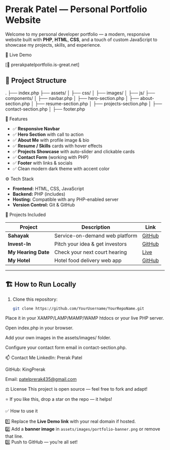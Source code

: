 # Prerak Patel — Personal Portfolio Website

Welcome to my personal developer portfolio — a modern, responsive website built with **PHP**, **HTML**, **CSS**, and a touch of custom JavaScript to showcase my projects, skills, and experience.

📌 Live Demo

[🔗 prerakpatelportfolio.is-great.net]


## 📁 Project Structure

.
├── index.php
├── assets/
│ ├── css/
│ ├── images/
│ ├── js/
├── components/
│ ├── navbar.php
│ ├── hero-section.php
│ ├── about-section.php
│ ├── resume-section.php
│ ├── projects-section.php
│ ├── contact-section.php
│ ├── footer.php




 🚀 Features

- ✅ **Responsive Navbar**
- ✅ **Hero Section** with call to action
- ✅ **About Me** with profile image & bio
- ✅ **Resume / Skills** cards with hover effects
- ✅ **Projects Showcase** with auto-slider and clickable cards
- ✅ **Contact Form** (working with PHP)
- ✅ **Footer** with links & socials
- ✅ Clean modern dark theme with accent color


⚙️ Tech Stack

- **Frontend:** HTML, CSS, JavaScript
- **Backend:** PHP (includes)
- **Hosting:** Compatible with any PHP-enabled server
- **Version Control:** Git & GitHub



📌 Projects Included

| Project | Description | Link |
|---------|--------------|------|
| **Sahayak** | Service-on-demand web platform | [GitHub](https://github.com/KingPrerak/Sahayak) |
| **Invest-In** | Pitch your idea & get investors | [GitHub](https://github.com/KingPrerak/Invest-In-website) |
| **My Hearing Date** | Check your next court hearing | [Live](https://pindwaracourt.my-style.in/) |
| **My Hotel** | Hotel food delivery web app | [GitHub](https://github.com/KingPrerak/hotel_food_delivery) |

---

## 🏗️ How to Run Locally

1. Clone this repository:
   ```bash
   git clone https://github.com/YourUsername/YourRepoName.git
Place it in your XAMPP/LAMP/MAMP/WAMP htdocs or your live PHP server.

Open index.php in your browser.

Add your own images in the assets/images/ folder.

Configure your contact form email in contact-section.php.

📫 Contact Me
LinkedIn: Prerak Patel

GitHub: KingPrerak

Email: patelprerak435@gmail.com

⚖️ License
This project is open source — feel free to fork and adapt!

⭐️ If you like this, drop a star on the repo — it helps!



 ✅ How to use it

1️⃣ Replace the **Live Demo link** with your real domain if hosted.  
2️⃣ Add a **banner image** in `assets/images/portfolio-banner.png` or remove that line.  
3️⃣ Push to GitHub — you’re all set!

